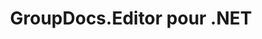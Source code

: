 ---
title: GroupDocs.Editor pour .NET
type: docs
weight: 10
url: /fr/net/
description: Les références d'API GroupDocs.Editor pour .NET contiennent des exemples, des extraits de code et de la documentation sur l'API. Il fournit des espaces de noms, des classes, des interfaces et d'autres détails d'API.
is_root: true
---